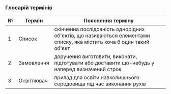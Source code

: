 ### Глосарій термінів

| № |      Термін      |                    Пояснення терміну                   |
| - | ---------------- | ------------------------------------------------------ |
| 1 | Список    | скінченна послідовність однорідних об'єктів, що називаються елементами списку, яка містить хоча б один такий об'єкт |
| 2 | Замовлення  | доручення виготовити, виконати, підготувати або доставити що-небудь у наперед визначений строк |
| 3 | Освітлювач  | прилад для освіти навколишнього середовища під час виконання рухів |

